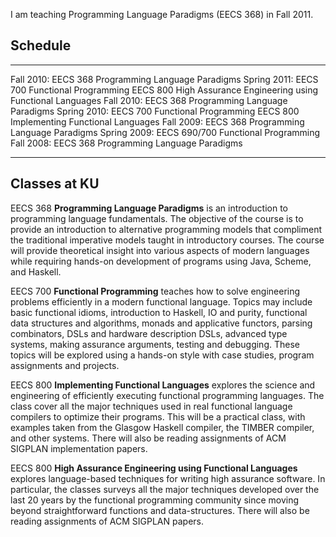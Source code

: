 I am teaching Programming Language Paradigms (EECS 368) in Fall 2011.

Schedule
--------

  -------------- ----------------------------------------------------------------
  Fall 2010:     EECS 368 Programming Language Paradigms
  Spring 2011:   EECS 700 Functional Programming
                 EECS 800 High Assurance Engineering using Functional Languages
  Fall 2010:     EECS 368 Programming Language Paradigms
  Spring 2010:   EECS 700 Functional Programming
                 EECS 800 Implementing Functional Languages
  Fall 2009:     EECS 368 Programming Language Paradigms
  Spring 2009:   EECS 690/700 Functional Programming
  Fall 2008:     EECS 368 Programming Language Paradigms
  -------------- ----------------------------------------------------------------

Classes at KU
-------------

EECS 368 **Programming Language Paradigms** is an introduction to
programming language fundamentals. The objective of the course is to
provide an introduction to alternative programming models that
compliment the traditional imperative models taught in introductory
courses. The course will provide theoretical insight into various
aspects of modern languages while requiring hands-on development of
programs using Java, Scheme, and Haskell.

EECS 700 **Functional Programming** teaches how to solve engineering
problems efficiently in a modern functional language. Topics may include
basic functional idioms, introduction to Haskell, IO and purity,
functional data structures and algorithms, monads and applicative
functors, parsing combinators, DSLs and hardware description DSLs,
advanced type systems, making assurance arguments, testing and
debugging. These topics will be explored using a hands-on style with
case studies, program assignments and projects.

EECS 800 **Implementing Functional Languages** explores the science and
engineering of efficiently executing functional programming languages.
The class cover all the major techniques used in real functional
language compilers to optimize their programs. This will be a practical
class, with examples taken from the Glasgow Haskell compiler, the TIMBER
compiler, and other systems. There will also be reading assignments of
ACM SIGPLAN implementation papers.

EECS 800 **High Assurance Engineering using Functional Languages**
explores language-based techniques for writing high assurance software.
In particular, the classes surveys all the major techniques developed
over the last 20 years by the functional programming community since
moving beyond straightforward functions and data-structures. There will
also be reading assignments of ACM SIGPLAN papers.
